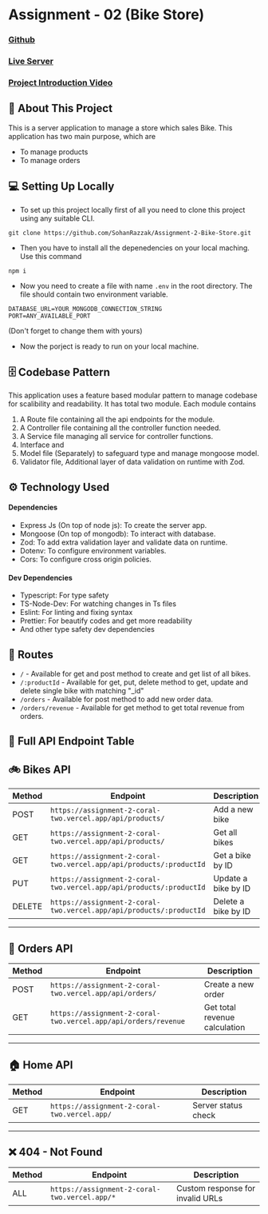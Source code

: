 # Assignment - 02 (Bike Store)

### [Github](https://https://github.com/SohanRazzak/Assignment-2-Bike-Store)

### [Live Server](https://assignment-2-coral-two.vercel.app/)

### [Project Introduction Video](https://)

## 🧩 About This Project

This is a server application to manage a store which sales Bike. This application has two main purpose, which are

- To manage products
- To manage orders

## 💻 Setting Up Locally

- To set up this project locally first of all you need to clone this project using any suitable CLI.

```
git clone https://github.com/SohanRazzak/Assignment-2-Bike-Store.git
```

- Then you have to install all the depenedencies on your local maching. Use this command

```
npm i
```

- Now you need to create a file with name `.env` in the root directory. The file should contain two environment variable.

```
DATABASE_URL=YOUR_MONGODB_CONNECTION_STRING
PORT=ANY_AVAILABLE_PORT
```

(Don't forget to change them with yours)

- Now the porject is ready to run on your local machine.

## 🗄 Codebase Pattern

This application uses a feature based modular pattern to manage codebase for scalibility and readability. It has total two module.
Each module contains

1. A Route file containing all the api endpoints for the module.
2. A Controller file containing all the controller function needed.
3. A Service file managing all service for controller functions.
4. Interface and
5. Model file (Separately) to safeguard type and manage mongoose model.
6. Validator file, Additional layer of data validation on runtime with Zod.

## ⚙ Technology Used

#### Dependencies

- Express Js (On top of node js): To create the server app.
- Mongoose (On top of mongodb): To interact with database.
- Zod: To add extra validation layer and validate data on runtime.
- Dotenv: To configure environment variables.
- Cors: To configure cross origin policies.

#### Dev Dependencies

- Typescript: For type safety
- TS-Node-Dev: For watching changes in Ts files
- Eslint: For linting and fixing syntax
- Prettier: For beautify codes and get more readability
- And other type safety dev dependencies

## 🚩 Routes

- `/` - Available for get and post method to create and get list of all bikes.
- `/:productId` - Available for get, put, delete method to get, update and delete single bike with matching "\_id"
- `/orders` - Available for post method to add new order data.
- `/orders/revenue` - Available for get method to get total revenue from orders.

## 💯 Full API Endpoint Table

## 🚲 Bikes API

| Method | Endpoint                                                            | Description         |
| ------ | ------------------------------------------------------------------- | ------------------- |
| POST   | `https://assignment-2-coral-two.vercel.app/api/products/`           | Add a new bike      |
| GET    | `https://assignment-2-coral-two.vercel.app/api/products/`           | Get all bikes       |
| GET    | `https://assignment-2-coral-two.vercel.app/api/products/:productId` | Get a bike by ID    |
| PUT    | `https://assignment-2-coral-two.vercel.app/api/products/:productId` | Update a bike by ID |
| DELETE | `https://assignment-2-coral-two.vercel.app/api/products/:productId` | Delete a bike by ID |

---

## 🛒 Orders API

| Method | Endpoint                                                       | Description                   |
| ------ | -------------------------------------------------------------- | ----------------------------- |
| POST   | `https://assignment-2-coral-two.vercel.app/api/orders/`        | Create a new order            |
| GET    | `https://assignment-2-coral-two.vercel.app/api/orders/revenue` | Get total revenue calculation |

---

## 🏠 Home API

| Method | Endpoint                                     | Description         |
| ------ | -------------------------------------------- | ------------------- |
| GET    | `https://assignment-2-coral-two.vercel.app/` | Server status check |

---

## ❌ 404 - Not Found

| Method | Endpoint                                      | Description                      |
| ------ | --------------------------------------------- | -------------------------------- |
| ALL    | `https://assignment-2-coral-two.vercel.app/*` | Custom response for invalid URLs |
